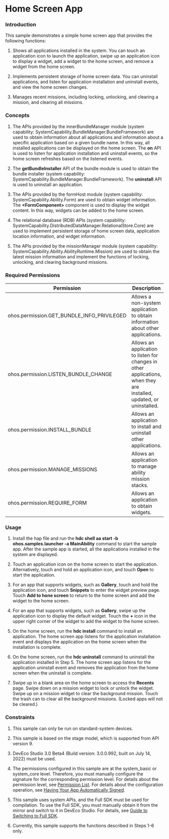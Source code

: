 # Home Screen App

### Introduction

This sample demonstrates a simple home screen app that provides the following functions:

1. Shows all applications installed in the system. You can touch an application icon to launch the application, swipe up an application icon to display a widget, add a widget to the home screen, and remove a widget from the home screen.

2. Implements persistent storage of home screen data. You can uninstall applications, and listen for application installation and uninstall events, and view the home screen changes.

3. Manages recent missions, including locking, unlocking, and clearing a mission, and clearing all missions.

### Concepts

1. The APIs provided by the innerBundleManager module (system capability: SystemCapability.BundleManager.BundleFramework) are used to obtain information about all applications and information about a specific application based on a given bundle name. In this way, all installed applications can be displayed on the home screen. The **on** API is used to listen for application installation and uninstall events, so the home screen refreshes based on the listened events.

2. The **getBundleInstaller** API of the bundle module is used to obtain the bundle installer (system capability: SystemCapability.BundleManager.BundleFramework). The **uninstall** API is used to uninstall an application.

3. The APIs provided by the formHost module (system capability: SystemCapability.Ability.Form) are used to obtain widget information. The **\<FormComponent>** component is used to display the widget content. In this way, widgets can be added to the home screen.

4. The relational database (RDB) APIs (system capability: SystemCapability.DistributedDataManager.RelationalStore.Core) are used to implement persistent storage of home screen data, application location information, and widget information.

5. The APIs provided by the missionManager module (system capability: SystemCapability.Ability.AbilityRuntime.Mission) are used to obtain the latest mission information and implement the functions of locking, unlocking, and clearing background missions.

### Required Permissions

| Permission                                    | Description                                        | Level        |
| ------------------------------------------ | ------------------------------------------------ | ------------ |
| ohos.permission.GET_BUNDLE_INFO_PRIVILEGED | Allows a non-system application to obtain information about other applications.                    | system_basic |
| ohos.permission.LISTEN_BUNDLE_CHANGE       | Allows an application to listen for changes in other applications, when they are installed, updated, or uninstalled.| system_basic |
| ohos.permission.INSTALL_BUNDLE             | Allows an application to install and uninstall other applications.                    | system_core  |
| ohos.permission.MANAGE_MISSIONS            | Allows an application to manage ability mission stacks.                      | system_core  |
| ohos.permission.REQUIRE_FORM               | Allows an application to obtain widgets.                      | system_basic |

### Usage

1. Install the hap file and run the **hdc shell aa start -b ohos.samples.launcher -a MainAbility** command to start the sample app. After the sample app is started, all the applications installed in the system are displayed.

2. Touch an application icon on the home screen to start the application. Alternatively, touch and hold an application icon, and touch **Open** to start the application.

3. For an app that supports widgets, such as **Gallery**, touch and hold the application icon, and touch **Snippets** to enter the widget preview page. Touch **Add to hone screen** to return to the home screen and add the widget to the home screen.

4. For an app that supports widgets, such as **Gallery**, swipe up the application icon to display the default widget. Touch the **+** icon in the upper right corner of the widget to add the widget to the home screen.

5. On the home screen, run the **hdc install** command to install an application. The home screen app listens for the application installation event and displays the application on the home screen when the installation is complete.

6. On the home screen, run the **hdc uninstall** command to uninstall the application installed in Step 5. The home screen app listens for the application uninstall event and removes the application from the home screen when the uninstall is complete.

7. Swipe up in a blank area on the home screen to access the **Recents** page. Swipe down on a mission widget to lock or unlock the widget. Swipe up on a mission widget to clear the background mission. Touch the trash can to clear all the background missions. (Locked apps will not be cleared.)

### Constraints

1. This sample can only be run on standard-system devices.

2. This sample is based on the stage model, which is supported from API version 9.

3. DevEco Studio 3.0 Beta4 (Build version: 3.0.0.992, built on July 14, 2022) must be used.

4. The permissions configured in this sample are at the system_basic or system_core level. Therefore, you must manually configure the signature for the corresponding permission level. For details about the permission level, see [Permission List](https://gitee.com/openharmony/docs/blob/master/en/application-dev/security/AccessToken/permissions-for-system-apps.md). For details about the configuration operation, see [Having Your App Automatically Signed](https://gitee.com/openharmony/docs/blob/master/en/application-dev/security/hapsigntool-overview.md/).

5. This sample uses system APIs, and the Full SDK must be used for compilation. To use the Full SDK, you must manually obtain it from the mirror and switch to it in DevEco Studio. For details, see [Guide to Switching to Full SDK](https://gitee.com/openharmony/docs/blob/master/en/application-dev/faqs/full-sdk-switch-guide.md/).

6. Currently, this sample supports the functions described in Steps 1-6 only.
